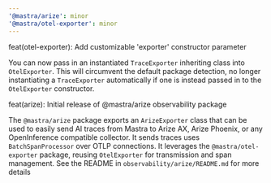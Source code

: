 ```yaml
---
'@mastra/arize': minor
'@mastra/otel-exporter': minor
---
```


feat(otel-exporter): Add customizable 'exporter' constructor parameter

You can now pass in an instantiated `TraceExporter` inheriting class into `OtelExporter`.
This will circumvent the default package detection, no longer instantiating a `TraceExporter`
automatically if one is instead passed in to the `OtelExporter` constructor.

feat(arize): Initial release of @mastra/arize observability package

The `@mastra/arize` package exports an `ArizeExporter` class that can be used to easily send AI
traces from Mastra to Arize AX, Arize Phoenix, or any OpenInference compatible collector.
It sends traces uses `BatchSpanProcessor` over OTLP connections.
It leverages the `@mastra/otel-exporter` package, reusing `OtelExporter` for transmission and
span management.
See the README in `observability/arize/README.md` for more details

